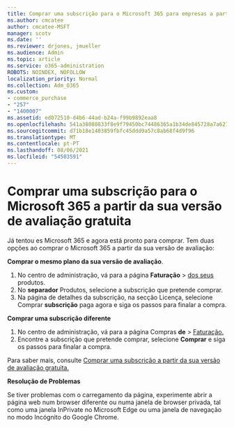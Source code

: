 ```yaml
---
title: Comprar uma subscrição para o Microsoft 365 para empresas a partir da sua versão de avaliação gratuita
ms.author: cmcatee
author: cmcatee-MSFT
manager: scotv
ms.date: ''
ms.reviewer: drjones, jmueller
ms.audience: Admin
ms.topic: article
ms.service: o365-administration
ROBOTS: NOINDEX, NOFOLLOW
localization_priority: Normal
ms.collection: Adm_O365
ms.custom:
- commerce_purchase
- "257"
- "1400007"
ms.assetid: ed072510-d4b6-44ad-b24a-f99b9892eaa8
ms.openlocfilehash: 541a38088833f8e9f79450bc74486365a1b34de845728a7a621a8f21e67cd162
ms.sourcegitcommit: d71b18e1403859fbfc45ddd9a57c8ab68f4d9f96
ms.translationtype: MT
ms.contentlocale: pt-PT
ms.lasthandoff: 08/06/2021
ms.locfileid: "54503591"
---
```

# <a name="buy-a-subscription-to-microsoft-365-from-your-free-trial"></a>Comprar uma subscrição para o Microsoft 365 a partir da sua versão de avaliação gratuita

Já tentou es Microsoft 365 e agora está pronto para comprar. Tem duas opções ao comprar o Microsoft 365 a partir da sua versão de avaliação:
  
 **Comprar o mesmo plano da sua versão de avaliação**.
  
1. No centro de administração, vá para a página **Faturação** \> [dos seus](https://go.microsoft.com/fwlink/p/?linkid=842054) produtos.
2. No **separador** Produtos, selecione a subscrição que pretende comprar.
3. Na página de detalhes da  subscrição, na secção Licença, selecione Comprar **subscrição** paga agora e siga os passos para finalar a compra.
 
**Comprar uma subscrição diferente**
  
1. No centro de administração, vá para a página Compras **de** \> [Faturação.](https://go.microsoft.com/fwlink/p/?linkid=868433)
2. Encontre a subscrição que pretende comprar, selecione **Comprar** e siga os passos para finalar a compra.

Para saber mais, consulte [Comprar uma subscrição a partir da sua versão de avaliação gratuita.](/microsoft-365/commerce/try-or-buy-microsoft-365#buy-a-subscription-from-your-free-trial)

**Resolução de Problemas**

Se tiver problemas com o carregamento da página, experimente abrir a página web num browser diferente ou numa janela de browser privada, tal como uma janela InPrivate no Microsoft Edge ou uma janela de navegação no modo Incógnito do Google Chrome.